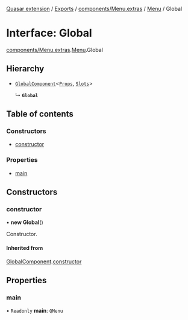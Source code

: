 [Quasar extension](../index.md) / [Exports](../modules.md) / [components/Menu.extras](../modules/components_Menu_extras.md) / [Menu](../modules/components_Menu_extras.Menu.md) / Global

# Interface: Global

[components/Menu.extras](../modules/components_Menu_extras.md).[Menu](../modules/components_Menu_extras.Menu.md).Global

## Hierarchy

- [`GlobalComponent`](components_api_misc.GlobalComponent.md)<[`Props`](components_Menu_extras.Menu.Props.md), [`Slots`](components_Menu_extras.Menu.Slots.md)\>

  ↳ **`Global`**

## Table of contents

### Constructors

- [constructor](components_Menu_extras.Menu.Global.md#constructor)

### Properties

- [main](components_Menu_extras.Menu.Global.md#main)

## Constructors

### constructor

• **new Global**()

Constructor.

#### Inherited from

[GlobalComponent](components_api_misc.GlobalComponent.md).[constructor](components_api_misc.GlobalComponent.md#constructor)

## Properties

### main

• `Readonly` **main**: `QMenu`
